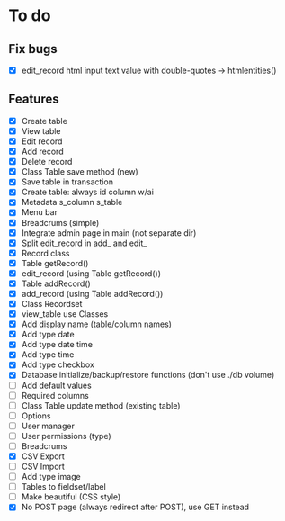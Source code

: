 # To do

## Fix bugs

- [x] edit_record html input text value with double-quotes -> htmlentities()

## Features

- [x] Create table
- [x] View table
- [x] Edit record
- [x] Add record
- [x] Delete record
- [x] Class Table save method (new)
- [x] Save table in transaction
- [x] Create table: always id column w/ai
- [x] Metadata s_column s_table
- [x] Menu bar
- [x] Breadcrums (simple)
- [x] Integrate admin page in main (not separate dir)
- [x] Split edit_record in add_ and edit_
- [x] Record class
- [x] Table getRecord()
- [x] edit_record (using Table getRecord())
- [x] Table addRecord()
- [x] add_record (using Table addRecord())
- [x] Class Recordset
- [x] view_table use Classes
- [x] Add display name (table/column names)
- [x] Add type date
- [x] Add type date time
- [x] Add type time
- [x] Add type checkbox
- [x] Database initialize/backup/restore functions (don't use ./db volume)
- [ ] Add default values
- [ ] Required columns
- [ ] Class Table update method (existing table)
- [ ] Options
- [ ] User manager
- [ ] User permissions (type)
- [ ] Breadcrums
- [x] CSV Export
- [ ] CSV Import
- [ ] Add type image
- [ ] Tables to fieldset/label
- [ ] Make beautiful (CSS style)
- [x] No POST page (always redirect after POST), use GET instead
